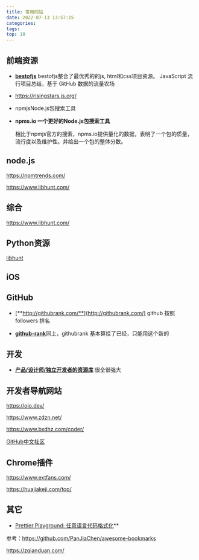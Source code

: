 ```yaml
---
title: 常用网站
date: 2022-07-13 13:57:15
categories:
tags:
top: 10
---
```




## 前端资源

- [**bestofjs**](https://bestofjs.org/) bestofjs整合了最优秀的的js, html和css项目资源。 JavaScript 流行项目总结，基于 GitHub 数据的流量农场

- https://risingstars.js.org/

- npmjsNode.js包搜索工具

- **npms.io 一个更好的Node.js包搜索工具**

  相比于npmjs官方的搜索，npms.io提供量化的数据，表明了一个包的质量，流行度以及维护性。并给出一个包的整体分数。



## node.js

https://npmtrends.com/

https://www.libhunt.com/



## 综合

https://www.libhunt.com/





## Python资源

[libhunt](https://python.libhunt.com/)






## iOS





## GitHub

- [**http://githubrank.com/**](http://githubrank.com/) github 按照 followers 排名

- [**github-rank**](https://wangchujiang.com/github-rank/)同上，githubrank 基本算挂了已经，只能用这个新的



## 开发

- [**产品/设计师/独立开发者的资源库**](https://maliquankai.com/designnav/) 很全很强大

  

## 开发者导航网站

https://oio.dev/

https://www.zdzn.net/

https://www.bxdhz.com/coder/

[GitHub中文社区](https://www.githubs.cn/collections)





## Chrome插件

https://www.extfans.com/

https://huajiakeji.com/top/





## 其它

-   [Prettier Playground: 任意语言代码格式化](https://link.juejin.cn/?target=https%3A%2F%2Fprettier.io%2Fplayground%2F)**





参考：https://github.com/PanJiaChen/awesome-bookmarks

https://zqianduan.com/

